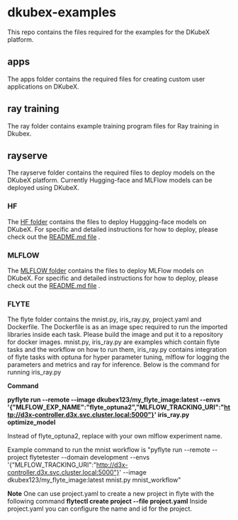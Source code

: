 # dkubex-examples
This repo contains the files required for the examples for the DKubeX platform.

## apps
The apps folder contains the required files for creating custom user applications on DKubeX.

## ray training

The ray folder contains example training program files for Ray training in Dkubex.

## rayserve
The rayserve folder contains the required files to deploy models on the DKubeX platform. Currently Hugging-face and MLFlow models can be deployed using DKubeX.

### HF
The [HF folder](rayserve/HF) contains the files to deploy Huggging-face models on DKubeX. For specific and detailed instructions for how to deploy, please check out the [README.md file](rayserve/HF/README.md) .

### MLFLOW
The [MLFLOW folder](rayserve/MLFLOW) contains the files to deploy MLFlow models on DKubeX. For specific and detailed instructions for how to deploy, please check out the [README.md file](rayserve/MLFLOW/README.md) .

### FLYTE
The flyte folder contains the mnist.py, iris_ray.py, project.yaml and Dockerfile. The Dockerfile is as an image spec required to run the imported libraries inside each task. Please build the image and put it to a repository for docker images. 
mnist.py, iris_ray.py are examples which contain flyte tasks and the workflow on how to run them, iris_ray.py contains integration of flyte tasks with optuna for hyper parameter tuning, mlflow for logging the parameters and metrics and ray for inference. Below is the command for running iris_ray.py


**Command** 

**pyflyte run --remote --image dkubex123/my_flyte_image:latest --envs '{"MLFLOW_EXP_NAME":"flyte_optuna2","MLFLOW_TRACKING_URI":"http://d3x-controller.d3x.svc.cluster.local:5000"}' iris_ray.py optimize_model**

Instead of flyte_optuna2, replace with your own mlflow experiment name.

Example command to run the mnist workflow is "pyflyte run --remote --project flytetester --domain development --envs '{"MLFLOW_TRACKING_URI":"http://d3x-controller.d3x.svc.cluster.local:5000"}' --image dkubex123/my_flyte_image:latest mnist.py mnist_workflow"


**Note**
One can use project.yaml to create a new project in flyte with the following command **flytectl create project --file project.yaml**
Inside project.yaml you can configure the name and id for the project.

